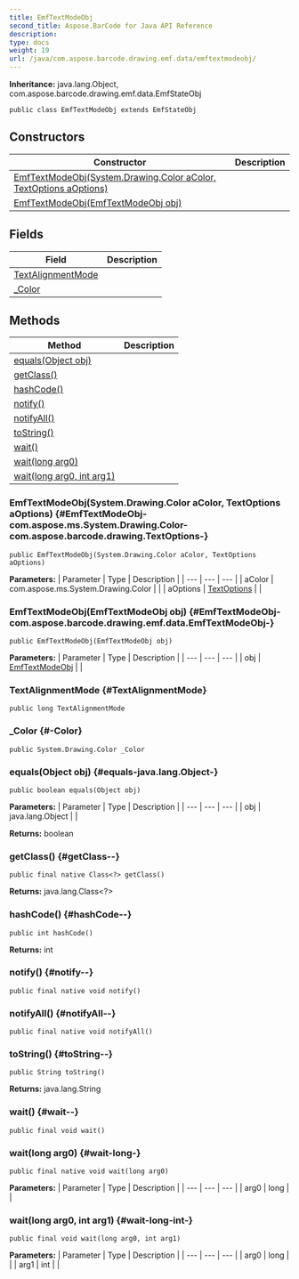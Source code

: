 ```yaml
---
title: EmfTextModeObj
second_title: Aspose.BarCode for Java API Reference
description: 
type: docs
weight: 19
url: /java/com.aspose.barcode.drawing.emf.data/emftextmodeobj/
---
```

**Inheritance:**
java.lang.Object, com.aspose.barcode.drawing.emf.data.EmfStateObj
```
public class EmfTextModeObj extends EmfStateObj
```
## Constructors

| Constructor | Description |
| --- | --- |
| [EmfTextModeObj(System.Drawing.Color aColor, TextOptions aOptions)](#EmfTextModeObj-com.aspose.ms.System.Drawing.Color-com.aspose.barcode.drawing.TextOptions-) |  |
| [EmfTextModeObj(EmfTextModeObj obj)](#EmfTextModeObj-com.aspose.barcode.drawing.emf.data.EmfTextModeObj-) |  |
## Fields

| Field | Description |
| --- | --- |
| [TextAlignmentMode](#TextAlignmentMode) |  |
| [_Color](#-Color) |  |
## Methods

| Method | Description |
| --- | --- |
| [equals(Object obj)](#equals-java.lang.Object-) |  |
| [getClass()](#getClass--) |  |
| [hashCode()](#hashCode--) |  |
| [notify()](#notify--) |  |
| [notifyAll()](#notifyAll--) |  |
| [toString()](#toString--) |  |
| [wait()](#wait--) |  |
| [wait(long arg0)](#wait-long-) |  |
| [wait(long arg0, int arg1)](#wait-long-int-) |  |
### EmfTextModeObj(System.Drawing.Color aColor, TextOptions aOptions) {#EmfTextModeObj-com.aspose.ms.System.Drawing.Color-com.aspose.barcode.drawing.TextOptions-}
```
public EmfTextModeObj(System.Drawing.Color aColor, TextOptions aOptions)
```


**Parameters:**
| Parameter | Type | Description |
| --- | --- | --- |
| aColor | com.aspose.ms.System.Drawing.Color |  |
| aOptions | [TextOptions](../../com.aspose.barcode.drawing/textoptions) |  |

### EmfTextModeObj(EmfTextModeObj obj) {#EmfTextModeObj-com.aspose.barcode.drawing.emf.data.EmfTextModeObj-}
```
public EmfTextModeObj(EmfTextModeObj obj)
```


**Parameters:**
| Parameter | Type | Description |
| --- | --- | --- |
| obj | [EmfTextModeObj](../../com.aspose.barcode.drawing.emf.data/emftextmodeobj) |  |

### TextAlignmentMode {#TextAlignmentMode}
```
public long TextAlignmentMode
```


### _Color {#-Color}
```
public System.Drawing.Color _Color
```


### equals(Object obj) {#equals-java.lang.Object-}
```
public boolean equals(Object obj)
```




**Parameters:**
| Parameter | Type | Description |
| --- | --- | --- |
| obj | java.lang.Object |  |

**Returns:**
boolean
### getClass() {#getClass--}
```
public final native Class<?> getClass()
```




**Returns:**
java.lang.Class<?>
### hashCode() {#hashCode--}
```
public int hashCode()
```




**Returns:**
int
### notify() {#notify--}
```
public final native void notify()
```




### notifyAll() {#notifyAll--}
```
public final native void notifyAll()
```




### toString() {#toString--}
```
public String toString()
```




**Returns:**
java.lang.String
### wait() {#wait--}
```
public final void wait()
```




### wait(long arg0) {#wait-long-}
```
public final native void wait(long arg0)
```




**Parameters:**
| Parameter | Type | Description |
| --- | --- | --- |
| arg0 | long |  |

### wait(long arg0, int arg1) {#wait-long-int-}
```
public final void wait(long arg0, int arg1)
```




**Parameters:**
| Parameter | Type | Description |
| --- | --- | --- |
| arg0 | long |  |
| arg1 | int |  |

